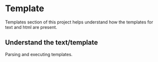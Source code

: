 # Template 

Templates section of this project helps understand how the templates for text and html are present. 

## Understand the text/template 
Parsing and executing templates. 
